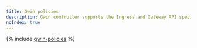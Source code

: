 ```yaml
---
title: Gwin policies
description: Gwin controller supports the Ingress and Gateway API specifications. There is a policy mechanism to configure additional {{ alb-full-name }} capabilities beyond the standard {{ k8s }} specification.
noIndex: true
---
```


{% include [gwin-policies](../../_includes/managed-kubernetes/alb-ref/gwin-policies.md) %}